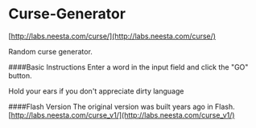 # Curse-Generator

[http://labs.neesta.com/curse/](http://labs.neesta.com/curse/)

Random curse generator. 


####Basic Instructions
Enter a word in the input field and click the "GO" button. 

Hold your ears if you don't appreciate dirty language


####Flash Version
The original version was built years ago in Flash. 
[http://labs.neesta.com/curse_v1/](http://labs.neesta.com/curse_v1/)